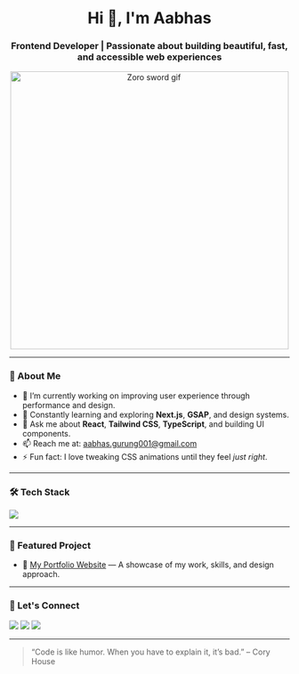 <h1 align="center">Hi 👋, I'm Aabhas</h1>
<h3 align="center">Frontend Developer | Passionate about building beautiful, fast, and accessible web experiences</h3>

<p align="center">
  <img src="https://media.giphy.com/media/4OV1bLOIWwIXRxpXlN/giphy.gif" width="500" alt="Zoro sword gif" />
</p>

---

### 🚀 About Me

- 🔭 I’m currently working on improving user experience through performance and design.
- 🌱 Constantly learning and exploring **Next.js**, **GSAP**, and design systems.
- 💬 Ask me about **React**, **Tailwind CSS**, **TypeScript**, and building UI components.
- 📫 Reach me at: [aabhas.gurung001@gmail.com](mailto:aabhas.gurung001@gmail.com)
- ⚡ Fun fact: I love tweaking CSS animations until they feel *just right*.

---

### 🛠️ Tech Stack

<p align="left">
  <img src="https://skillicons.dev/icons?i=html,css,js,ts,react,nextjs,nodejs,tailwind,git" />
</p>

---

### 🧰 Featured Project

- 🔗 [My Portfolio Website]([(https://aabhas.vercel.app/)) — A showcase of my work, skills, and design approach.

---

### 🤝 Let's Connect

<p align="left">
  <a href="https://linkedin.com/in/yourusername" target="_blank"><img src="https://skillicons.dev/icons?i=linkedin" /></a>
  <a href="https://twitter.com/yourusername" target="_blank"><img src="https://skillicons.dev/icons?i=twitter" /></a>
  <a href="https://axbhxs.vercel.app/" target="_blank"><img src="https://skillicons.dev/icons?i=webflow" /></a>
</p>

---

> “Code is like humor. When you have to explain it, it’s bad.” – Cory House
